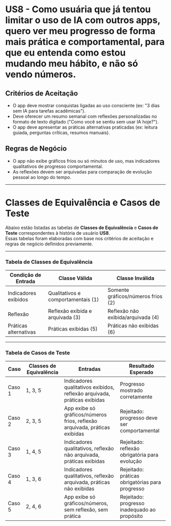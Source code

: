# US8 - Como usuária que já tentou limitar o uso de IA com outros apps, quero ver meu progresso de forma mais prática e comportamental, para que eu entenda como estou mudando meu hábito, e não só vendo números.

## Critérios de Aceitação

- O app deve mostrar conquistas ligadas ao uso consciente (ex: "3 dias sem IA para tarefas acadêmicas").
- Deve oferecer um resumo semanal com reflexões personalizadas no formato de texto digitado ("Como você se sentiu sem usar IA hoje?").
- O app deve apresentar as práticas alternativas praticadas (ex: leitura guiada, perguntas críticas, resumos manuais).

## Regras de Negócio

- O app não exibe gráficos frios ou só minutos de uso, mas indicadores qualitativos de progresso comportamental.
- As reflexões devem ser arquivadas para comparação de evolução pessoal ao longo do tempo.

---
 # Classes de Equivalência e Casos de Teste

Abaixo estão listadas as tabelas de **Classes de Equivalência** e **Casos de Teste** correspondentes à história de usuário **US8**.  
Essas tabelas foram elaboradas com base nos critérios de aceitação e regras de negócio definidos previamente.

---

### Tabela de Classes de Equivalência

| Condição de Entrada      | Classe Válida                                 | Classe Inválida                    |
|--------------------------|-----------------------------------------------|------------------------------------|
| Indicadores exibidos     | Qualitativos e comportamentais (1)            | Somente gráficos/números frios (2) |
| Reflexão                 | Reflexão exibida e arquivada (3)              | Reflexão não exibida/arquivada (4) |
| Práticas alternativas    | Práticas exibidas (5)                         | Práticas não exibidas (6)          |

---

### Tabela de Casos de Teste

| Caso   | Classes de Equivalência | Entradas                                                                 | Resultado Esperado                                      |
|--------|--------------------------|--------------------------------------------------------------------------|---------------------------------------------------------|
| Caso 1 | 1, 3, 5                  | Indicadores qualitativos exibidos, reflexão arquivada, práticas exibidas | Progresso mostrado corretamente                      |
| Caso 2 | 2, 3, 5                  | App exibe só gráficos/números frios, reflexão arquivada, práticas exibidas | Rejeitado: progresso deve ser comportamental       |
| Caso 3 | 1, 4, 5                  | Indicadores qualitativos, reflexão não arquivada, práticas exibidas      | Rejeitado: reflexão obrigatória para evolução       |
| Caso 4 | 1, 3, 6                  | Indicadores qualitativos, reflexão arquivada, práticas não exibidas      | Rejeitado: práticas obrigatórias para progresso     |
| Caso 5 | 2, 4, 6                  | App exibe só gráficos/números, sem reflexão, sem prática                 | Rejeitado: progresso inadequado ao propósito         |
